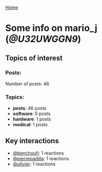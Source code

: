 [Home](https://kelu124.github.io/echommunity/)

# Some info on __mario_j__ (_@U32UWGGN9_)


## Topics of interest

### Posts: 

Number of posts: 46

### Topics:

* __posts__: 46 posts
* __software__: 5 posts
* __hardware__: 1 posts
* __medical__: 1 posts

## Key interactions 

* [@benchoufi](./U0B47KC3S.md): 1 reactions
* [@pierrepadilla](./U2X419KJS.md): 1 reactions
* [@olivier](./U04DFTZ7D.md): 1 reactions
